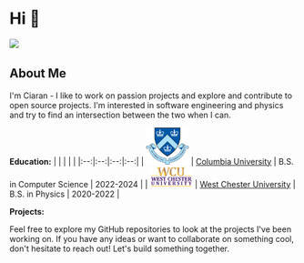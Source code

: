 # Hi :wave:

[![](https://img.shields.io/badge/LinkedIn-blue)](https://www.linkedin.com/in/ciaran-mckay/)

## About Me

I'm Ciaran - I like to work on passion projects and explore and contribute to open source projects. I'm interested in software engineering and physics and try to find an intersection between the two when I can.


**Education:**
| | | | |
|:--:|:--:|:--:|:--:|
| <img width="75" src="./columbia.png" alt="Columbia"></img> | [Columbia University](https://www.columbia.edu/) | B.S. in Computer Science | 2022-2024 |
| <img width="75" src="./wcu.png" alt="West Chester University"></img> | [West Chester University](https://www.wcupa.edu/) |  B.S. in Physics | 2020-2022 |


**Projects:** 

Feel free to explore my GitHub repositories to look at the projects I've been working on. If you have any ideas or want to collaborate on something cool, don't hesitate to reach out! Let's build something together.
